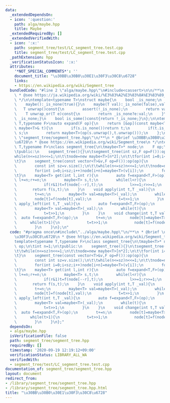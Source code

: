```yaml
---
data:
  _extendedDependsOn:
  - icon: ':question:'
    path: alga/maybe.hpp
    title: Maybe
  _extendedRequiredBy: []
  _extendedVerifiedWith:
  - icon: ':x:'
    path: segment_tree/test/LC_segment_tree.test.cpp
    title: segment_tree/test/LC_segment_tree.test.cpp
  _pathExtension: hpp
  _verificationStatusIcon: ':x:'
  attributes:
    '*NOT_SPECIAL_COMMENTS*': ''
    document_title: "\u30BB\u30B0\u30E1\u30F3\u30C8\u6728"
    links:
    - https://en.wikipedia.org/wiki/Segment_tree
  bundledCode: "#line 2 \"alga/maybe.hpp\"\n#include<cassert>\n\n/**\n * @brief Maybe\n\
    \ * @see https://ja.wikipedia.org/wiki/%E3%83%A2%E3%83%8A%E3%83%89_(%E3%83%97%E3%83%AD%E3%82%B0%E3%83%A9%E3%83%9F%E3%83%B3%E3%82%B0)#Maybe%E3%83%A2%E3%83%8A%E3%83%89\n\
    \ */\n\ntemplate<typename T>\nstruct maybe{\n    bool _is_none;\n    T val;\n\
    \    maybe():_is_none(true){}\n    maybe(T val):_is_none(false),val(val){}\n \
    \   T unwrap()const{\n        assert(!_is_none);\n        return val;\n    }\n\
    \    T unwrap_or(T e)const{\n        return _is_none?e:val;\n    }\n    bool is_none()const{return\
    \ _is_none;}\n    bool is_some()const{return !_is_none;}\n};\n\ntemplate<typename\
    \ T,typename F>\nauto expand(F op){\n    return [&op](const maybe<T>& s,const\
    \ maybe<T>& t){\n        if(s.is_none())return t;\n        if(t.is_none())return\
    \ s;\n        return maybe<T>(op(s.unwrap(),t.unwrap()));\n    };\n}\n#line 3\
    \ \"segment_tree/segment_tree.hpp\"\n/**\n * @brief \u30BB\u30B0\u30E1\u30F3\u30C8\
    \u6728\n * @see https://en.wikipedia.org/wiki/Segment_tree\n */\ntemplate<typename\
    \ T,typename F>\nclass segment_tree{\n\tmaybe<T>* node;\n    F op;\n\tint n=1;\n\
    \tpublic:\n    segment_tree(){}\n\tsegment_tree(int sz,F op=F()):op(op){\n\t\t\
    while(n<=sz)n<<=1;\n\t\tnode=new maybe<T>[n*2];\n\t\tfor(int i=0;i<n*2;i++)node[i]=maybe<T>();\n\
    \t}\n    segment_tree(const vector<T>&v,F op=F()):op(op){\n        auto f=expand<T,F>(op);\n\
    \        const int sz=v.size();\n\t\twhile(n<=sz)n<<=1;\n\t\tnode=new maybe<T>[n*2]();\n\
    \        for(int i=0;i<sz;i++)node[i+n]=maybe<T>(v[i]);\n        for(int i=n-1;i>=1;i--)node[i]=f(node[i*2],node[i*2+1]);\n\
    \t}\n    maybe<T> get(int l,int r){\n        auto f=expand<T,F>(op);\n       \
    \ l+=n;r+=n;\n        maybe<T> s,t;\n        while(l<r){\n            if(l&1)s=f(s,node[l++]);\n\
    \            if(r&1)t=f(node[--r],t);\n            l>>=1;r>>=1;\n        }\n \
    \       return f(s,t);\n    }\n    void apply(int t,T _val){\n        auto f=expand<T,F>(op);\n\
    \        t+=n;\n        maybe<T> val=maybe<T>(_val);\n        while(t){\n    \
    \        node[t]=f(node[t],val);\n            t=t>>1;\n        }\n    }\n    void\
    \ apply_left(int t,T _val){\n        auto f=expand<T,F>(op);\n        t+=n;\n\
    \        maybe<T> val=maybe<T>(_val);\n        while(t){\n            node[t]=f(val,node[t]);\n\
    \            t=t>>1;\n        }\n    }\n    void change(int t,T val){\n      \
    \  auto f=expand<T,F>(op);\n        t+=n;\n        node[t]=maybe<T>(val);\n  \
    \      while(t>1){\n            t=t>>1;\n            node[t]=f(node[t*2],node[t*2+1]);\n\
    \        }\n    }\n};\n"
  code: "#pragma once\n#include\"../alga/maybe.hpp\"\n/**\n * @brief \u30BB\u30B0\u30E1\
    \u30F3\u30C8\u6728\n * @see https://en.wikipedia.org/wiki/Segment_tree\n */\n\
    template<typename T,typename F>\nclass segment_tree{\n\tmaybe<T>* node;\n    F\
    \ op;\n\tint n=1;\n\tpublic:\n    segment_tree(){}\n\tsegment_tree(int sz,F op=F()):op(op){\n\
    \t\twhile(n<=sz)n<<=1;\n\t\tnode=new maybe<T>[n*2];\n\t\tfor(int i=0;i<n*2;i++)node[i]=maybe<T>();\n\
    \t}\n    segment_tree(const vector<T>&v,F op=F()):op(op){\n        auto f=expand<T,F>(op);\n\
    \        const int sz=v.size();\n\t\twhile(n<=sz)n<<=1;\n\t\tnode=new maybe<T>[n*2]();\n\
    \        for(int i=0;i<sz;i++)node[i+n]=maybe<T>(v[i]);\n        for(int i=n-1;i>=1;i--)node[i]=f(node[i*2],node[i*2+1]);\n\
    \t}\n    maybe<T> get(int l,int r){\n        auto f=expand<T,F>(op);\n       \
    \ l+=n;r+=n;\n        maybe<T> s,t;\n        while(l<r){\n            if(l&1)s=f(s,node[l++]);\n\
    \            if(r&1)t=f(node[--r],t);\n            l>>=1;r>>=1;\n        }\n \
    \       return f(s,t);\n    }\n    void apply(int t,T _val){\n        auto f=expand<T,F>(op);\n\
    \        t+=n;\n        maybe<T> val=maybe<T>(_val);\n        while(t){\n    \
    \        node[t]=f(node[t],val);\n            t=t>>1;\n        }\n    }\n    void\
    \ apply_left(int t,T _val){\n        auto f=expand<T,F>(op);\n        t+=n;\n\
    \        maybe<T> val=maybe<T>(_val);\n        while(t){\n            node[t]=f(val,node[t]);\n\
    \            t=t>>1;\n        }\n    }\n    void change(int t,T val){\n      \
    \  auto f=expand<T,F>(op);\n        t+=n;\n        node[t]=maybe<T>(val);\n  \
    \      while(t>1){\n            t=t>>1;\n            node[t]=f(node[t*2],node[t*2+1]);\n\
    \        }\n    }\n};"
  dependsOn:
  - alga/maybe.hpp
  isVerificationFile: false
  path: segment_tree/segment_tree.hpp
  requiredBy: []
  timestamp: '2020-09-19 12:19:12+09:00'
  verificationStatus: LIBRARY_ALL_WA
  verifiedWith:
  - segment_tree/test/LC_segment_tree.test.cpp
documentation_of: segment_tree/segment_tree.hpp
layout: document
redirect_from:
- /library/segment_tree/segment_tree.hpp
- /library/segment_tree/segment_tree.hpp.html
title: "\u30BB\u30B0\u30E1\u30F3\u30C8\u6728"
---
```

